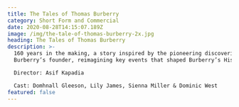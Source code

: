 ```yaml
---
title: The Tales of Thomas Burberry
category: Short Form and Commercial
date: 2020-08-28T14:15:07.189Z
image: /img/the-tale-of-thomas-burberry-2x.jpg
heading: The Tales of Thomas Burberry
description: >-
  160 years in the making, a story inspired by the pioneering discoveries of
  Burberry’s founder, reimagining key events that shaped Burberry’s History.

  Director: Asif Kapadia

  Cast: Domhnall Gleeson, Lily James, Sienna Miller & Dominic West
featured: false
---
```

